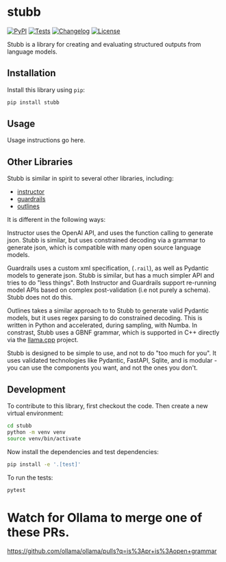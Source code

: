# stubb

[![PyPI](https://img.shields.io/pypi/v/stubb.svg)](https://pypi.org/project/stubb/)
[![Tests](https://github.com/deneutoy/stubb/actions/workflows/test.yml/badge.svg)](https://github.com/deneutoy/stubb/actions/workflows/test.yml)
[![Changelog](https://img.shields.io/github/v/release/deneutoy/stubb?include_prereleases&label=changelog)](https://github.com/deneutoy/stubb/releases)
[![License](https://img.shields.io/badge/license-Apache%202.0-blue.svg)](https://github.com/deneutoy/stubb/blob/main/LICENSE)

Stubb is a library for creating and evaluating structured outputs from language models.

## Installation

Install this library using `pip`:
```bash
pip install stubb
```
## Usage

Usage instructions go here.



## Other Libraries

Stubb is similar in spirit to several other libraries, including:

- [instructor](https://github.com/jxnl/instructor/)
- [guardrails](https://github.com/guardrails-ai/guardrails/tree/main)
- [outlines](https://github.com/outlines-dev/outlines)

It is different in the following ways:

Instructor uses the OpenAI API, and uses the function calling to generate json. Stubb is similar, but uses constrained decoding via a grammar to generate json, which is compatible with many open source language models.

Guardrails uses a custom xml specification, (`.rail`), as well as Pydantic models to generate json. Stubb is similar, but has a much simpler API and tries to do "less things". Both Instructor and Guardrails support re-running model APIs based on complex post-validation (i.e not purely a schema). Stubb does not do this.

Outlines takes a similar approach to to Stubb to generate valid Pydantic models, but it uses regex parsing to do constrained decoding. This is written in Python and accelerated, during sampling, with Numba. In constrast, Stubb uses a GBNF grammar, which is supported in C++ directly via the [llama.cpp](https://github.com/ggerganov/llama.cpp?tab=readme-ov-file#constrained-output-with-grammars) project.

Stubb is designed to be simple to use, and not to do "too much for you". It uses validated technologies like Pydantic, FastAPI, Sqlite, and is modular - you can use the components you want, and not the ones you don't.


## Development

To contribute to this library, first checkout the code. Then create a new virtual environment:
```bash
cd stubb
python -m venv venv
source venv/bin/activate
```
Now install the dependencies and test dependencies:
```bash
pip install -e '.[test]'
```
To run the tests:
```bash
pytest
```


# Watch for Ollama to merge one of these PRs.
https://github.com/ollama/ollama/pulls?q=is%3Apr+is%3Aopen+grammar
